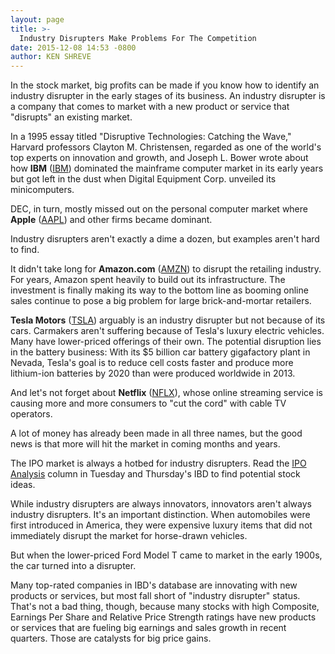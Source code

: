 ```yaml
---
layout: page
title: >-
  Industry Disrupters Make Problems For The Competition
date: 2015-12-08 14:53 -0800
author: KEN SHREVE
---
```





In the stock market, big profits can be made if you know how to identify an industry disrupter in the early stages of its business. An industry disrupter is a company that comes to market with a new product or service that "disrupts" an existing market.


In a 1995 essay titled "Disruptive Technologies: Catching the Wave," Harvard professors Clayton M. Christensen, regarded as one of the world's top experts on innovation and growth, and Joseph L. Bower wrote about how **IBM** ([IBM](https://research.investors.com/quote.aspx?symbol=IBM)) dominated the mainframe computer market in its early years but got left in the dust when Digital Equipment Corp. unveiled its minicomputers.


DEC, in turn, mostly missed out on the personal computer market where **Apple** ([AAPL](https://research.investors.com/quote.aspx?symbol=AAPL)) and other firms became dominant.


Industry disrupters aren't exactly a dime a dozen, but examples aren't hard to find.


It didn't take long for **Amazon.com** ([AMZN](https://research.investors.com/quote.aspx?symbol=AMZN)) to disrupt the retailing industry. For years, Amazon spent heavily to build out its infrastructure. The investment is finally making its way to the bottom line as booming online sales continue to pose a big problem for large brick-and-mortar retailers.


**Tesla Motors** ([TSLA](https://research.investors.com/quote.aspx?symbol=TSLA)) arguably is an industry disrupter but not because of its cars. Carmakers aren't suffering because of Tesla's luxury electric vehicles. Many have lower-priced offerings of their own. The potential disruption lies in the battery business: With its \$5 billion car battery gigafactory plant in Nevada, Tesla's goal is to reduce cell costs faster and produce more lithium-ion batteries by 2020 than were produced worldwide in 2013.


And let's not forget about **Netflix** ([NFLX](https://research.investors.com/quote.aspx?symbol=NFLX)), whose online streaming service is causing more and more consumers to "cut the cord" with cable TV operators.


A lot of money has already been made in all three names, but the good news is that more will hit the market in coming months and years.


The IPO market is always a hotbed for industry disrupters. Read the [IPO Analysis](http://news.investors.com/investing/ipo-analysis.htm) column in Tuesday and Thursday's IBD to find potential stock ideas.


While industry disrupters are always innovators, innovators aren't always industry disrupters. It's an important distinction. When automobiles were first introduced in America, they were expensive luxury items that did not immediately disrupt the market for horse-drawn vehicles.


But when the lower-priced Ford Model T came to market in the early 1900s, the car turned into a disrupter.


Many top-rated companies in IBD's database are innovating with new products or services, but most fall short of "industry disrupter" status. That's not a bad thing, though, because many stocks with high Composite, Earnings Per Share and Relative Price Strength ratings have new products or services that are fueling big earnings and sales growth in recent quarters. Those are catalysts for big price gains.




